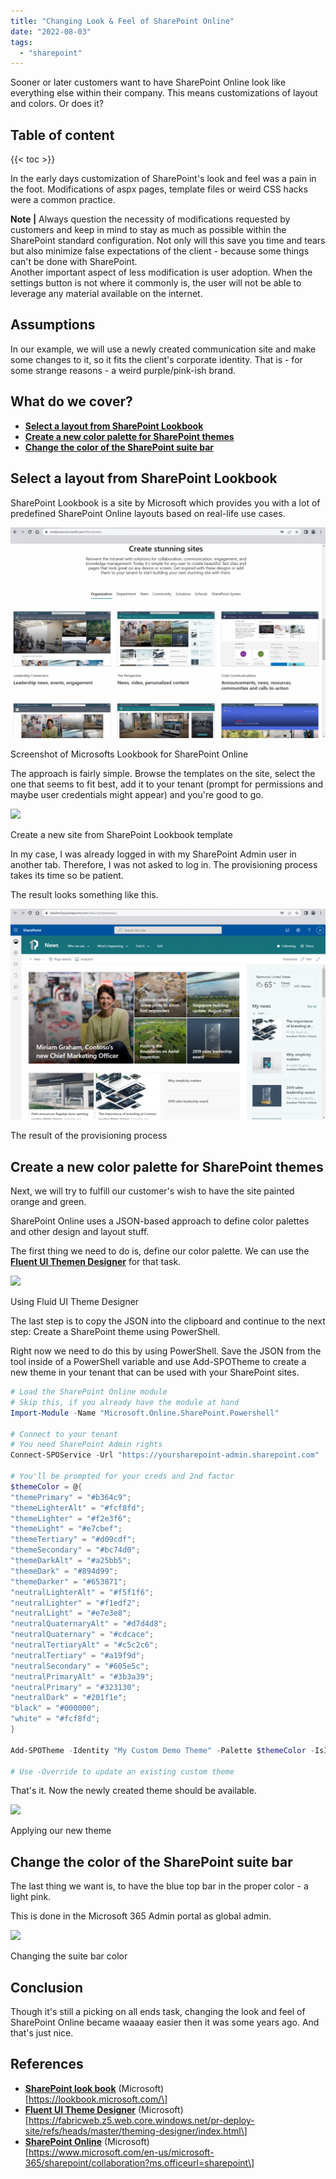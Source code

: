 ```yaml
---
title: "Changing Look & Feel of SharePoint Online"
date: "2022-08-03"
tags: 
  - "sharepoint"
---
```


Sooner or later customers want to have SharePoint Online look like everything else within their company. This means customizations of layout and colors. Or does it?

<!--more-->
## Table of content 
{{< toc >}}

In the early days customization of SharePoint's look and feel was a pain in the foot. Modifications of aspx pages, template files or weird CSS hacks were a common practice.

**Note |** Always question the necessity of modifications requested by customers and keep in mind to stay as much as possible within the SharePoint standard configuration. Not only will this save you time and tears but also minimize false expectations of the client - because some things can't be done with SharePoint.  
Another important aspect of less modification is user adoption. When the settings button is not where it commonly is, the user will not be able to leverage any material available on the internet.

## Assumptions

In our example, we will use a newly created communication site and make some changes to it, so it fits the client's corporate identity. That is - for some strange reasons - a weird purple/pink-ish brand.

## What do we cover?

- [**Select a layout from SharePoint Lookbook**](#Select-a-layout-from-SharePoint-Lookbook)
- **[Create a new color palette for SharePoint themes](#Create-a-new-color-palette-for-SharePoint-themes)**
- **[Change the color of the SharePoint suite bar](#Change-the-color-of-the-SharePoint-suite-bar)**

## Select a layout from SharePoint Lookbook

SharePoint Lookbook is a site by Microsoft which provides you with a lot of predefined SharePoint Online layouts based on real-life use cases.

![](images/image-1024x686.png)

Screenshot of Microsofts Lookbook for SharePoint Online

The approach is fairly simple. Browse the templates on the site, select the one that seems to fit best, add it to your tenant (prompt for permissions and maybe user credentials might appear) and you're good to go.

![](images/sharepoint.lookbook.create.site_.form_.template-1.gif)

Create a new site from SharePoint Lookbook template

In my case, I was already logged in with my SharePoint Admin user in another tab. Therefore, I was not asked to log in. The provisioning process takes its time so be patient.

The result looks something like this.

![](images/image-1-1024x685.png)

The result of the provisioning process

## Create a new color palette for SharePoint themes

Next, we will try to fulfill our customer's wish to have the site painted orange and green.

SharePoint Online uses a JSON-based approach to define color palettes and other design and layout stuff.

The first thing we need to do is, define our color palette. We can use the **[Fluent UI Themen Designer](https://fabricweb.z5.web.core.windows.net/pr-deploy-site/refs/heads/master/theming-designer/index.html)** for that task.

![](images/create.color_.palette.with_.ui_.theme_.designer.gif)

Using Fluid UI Theme Designer

The last step is to copy the JSON into the clipboard and continue to the next step: Create a SharePoint theme using PowerShell.

Right now we need to do this by using PowerShell. Save the JSON from the tool inside of a PowerShell variable and use Add-SPOTheme to create a new theme in your tenant that can be used with your SharePoint sites.

```powershell
# Load the SharePoint Online module 
# Skip this, if you already have the module at hand 
Import-Module -Name "Microsoft.Online.SharePoint.Powershell" 

# Connect to your tenant 
# You need SharePoint Admin rights 
Connect-SPOService -Url "https://yoursharepoint-admin.sharepoint.com" 

# You'll be prompted for your creds and 2nd factor 
$themeColor = @{
"themePrimary" = "#b364c9";
"themeLighterAlt" = "#fcf8fd";
"themeLighter" = "#f2e3f6";
"themeLight" = "#e7cbef";
"themeTertiary" = "#d09cdf";
"themeSecondary" = "#bc74d0";
"themeDarkAlt" = "#a25bb5";
"themeDark" = "#894d99";
"themeDarker" = "#653871";
"neutralLighterAlt" = "#f5f1f6";
"neutralLighter" = "#f1edf2";
"neutralLight" = "#e7e3e8";
"neutralQuaternaryAlt" = "#d7d4d8";
"neutralQuaternary" = "#cdcace";
"neutralTertiaryAlt" = "#c5c2c6";
"neutralTertiary" = "#a19f9d";
"neutralSecondary" = "#605e5c";
"neutralPrimaryAlt" = "#3b3a39";
"neutralPrimary" = "#323130";
"neutralDark" = "#201f1e";
"black" = "#000000";
"white" = "#fcf8fd";
}

Add-SPOTheme -Identity "My Custom Demo Theme" -Palette $themeColor -IsInverted $false 

# Use -Override to update an existing custom theme 
```

That's it. Now the newly created theme should be available.

![](images/change.the_.theme_.gif)

Applying our new theme

## Change the color of the SharePoint suite bar

The last thing we want is, to have the blue top bar in the proper color - a light pink.

This is done in the Microsoft 365 Admin portal as global admin.

![](images/change.navsuite.color_.gif)

Changing the suite bar color

## Conclusion

Though it's still a picking on all ends task, changing the look and feel of SharePoint Online became waaaay easier then it was some years ago. And that's just nice.

## References

- **[SharePoint look book](https://lookbook.microsoft.com/)** (Microsoft)  
    \[https://lookbook.microsoft.com/\]
- **[Fluent UI Theme Designer](https://fabricweb.z5.web.core.windows.net/pr-deploy-site/refs/heads/master/theming-designer/index.html)** (Microsoft)  
    \[https://fabricweb.z5.web.core.windows.net/pr-deploy-site/refs/heads/master/theming-designer/index.html\]
- **[SharePoint Online](https://www.microsoft.com/en-us/microsoft-365/sharepoint/collaboration?ms.officeurl=sharepoint)** (Microsoft)  
    \[https://www.microsoft.com/en-us/microsoft-365/sharepoint/collaboration?ms.officeurl=sharepoint\]
